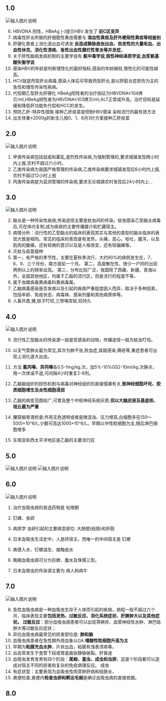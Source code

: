 ## 1.0
![输入图片说明](https://foruda.gitee.com/images/1677291060729235922/765e3de0_10213136.png "屏幕截图")

6. HBVDNA 阳性，HBeAg (-)提示HBV 发生了 **前C区变异**
8. 病毒性肝炎所致的肝细胞性黄痘需要与 **溶血性黄疸及肝外梗阻性黄疸等相鉴别**
9. 肝硬化患者上消化道出血可诱发 **会造成静脉曲张出血、突发性的大量呕血、出血性休克、消化性溃疡、急性出血性糜烂性胃炎等并发症**。
10. 关于肝性脑病发病机制的主要学说有 **氨中毒学说**,**假性神经递质学说**,**血浆氨基酸失衡学说**
11. 感染HBV的年龄是判断慢性化的最好指标,感染的年龄越轻,慢性化的可能性越高。
12. HCV就是丙型肝炎病毒,感染人体后可导致丙型肝炎,是以肝脏炎症损伤为主的急性和慢性传染性疾病。
13. 代偿期乙型肝炎肝硬化 HBeAg阳性者的治疗指征为HBVDNA≥104拷贝/ml,HBeAg阴性者为HBVDNA≥103拷贝/ml,ALT正常或升高。治疗目标是延缓和降低肝功能失代偿和HCC的发生。
14. 预防乙肝-特异性措施 接种乙肝疫苗是控制HBV感染 染和流行的最有效方法 
15.  出生体重≥2000g的新生儿按0、1、6月3针方案接种乙肝疫苗

## 2.0
![输入图片说明](https://foruda.gitee.com/images/1677291096244157131/c82983d7_10213136.png "屏幕截图")
1. 甲类传染病包括鼠疫和霍乱,是烈性传染病,为强制管理的,要求城镇发现两小时内上报,农村不超过六小时。 
2. 乙类传染病为我国严格管理的传染病,乙类传染病要求城镇发现后6小时内上报,农村不超过12小时上报
3. 丙类传染病是为监测管理的传染病,要求无论城镇农村发现后24小时内上...

## 3.0
![输入图片说明](https://foruda.gitee.com/images/1677291266845562773/efcbb7cc_10213136.png "屏幕截图")

2. 脑炎是一种传染性疾病,传染途径主要是蚊虫间的传染。蚊虫感染乙型脑炎病毒后,可在体内复制,成为疾病的主要传播媒介和贮藏宿主。
3. 病情分析：流行性的乙型脑炎的临床的表现其实与其他的类型的脑炎临床的表现大致是相同。常见的临床的表现是有发热，头痛，恶心，呕吐，腹泻，以及肌肉的酸痛，还有轻微的意识以及是人格改变，还有轻偏瘫等。
4. 灭蚊与疫苗接种 
5. 第一，有严格的季节性，主要在夏秋季流行，大约90%的病例发生在，7、8、9、三个月份，南方提前一个月。
第二，高度散在性，很少一户同时出现两例以上的频率出现。
第三，分布比较广泛，我国除了西藏、新疆、青海以外，全国其他地区，均属于乙脑的流行区，但是流行的程度不等。
6. 属于虫媒病毒黄病毒科黄病毒属。
7. 乙脑病毒感染是否发病以及引起的疾病严重程度因人而异，取决于多种因素，包括年龄、免疫状态、病毒株、感染剂量和其他病原体等。
8. 人畜共患,猪,蚊子叮咬,三带喙库蚊,较持久

## 4.0 

![输入图片说明](https://foruda.gitee.com/images/1677292430540438483/fcbd64a1_10213136.png "屏幕截图")

9. 流行性乙型脑炎的传染源一般是受感染的动物，传播途径一般为蚊虫叮咬。
10. 以支气管肺炎最为常见,其次为肺不张,败血症,尿路感染,褥疮等,重症患者可出现上消化道大出血。

11. 方法 **氯丙嗪、异丙嗪**各0.5-1mg/kg.次，加5%-10%GS2-10ml/kg.次静点，用一次体温不退,可间隔4小时重复2-6剂。 

12. 乙脑脑组织的损伤机制与病毒对神经组织的直接侵袭有关,**致神经细胞坏死、胶质细胞增生及炎性细胞浸润**

13.  乙脑的病变范围较广,可累及整个中枢神经系统灰质,**但以大脑皮层及基底核、视丘最为严重** 

14.  腰穿脑脊液检查:外观无色透明或者是微混浊、压力增高,白细胞多在(50～500)×10^6/L,少数可高达1000×10^6/L。早期以中性粒细胞为主,随后淋巴细胞增多

15.   东南亚和西太平洋地区是乙脑的主要流行区

## 5.0

![输入图片说明](https://foruda.gitee.com/images/1677293080572871903/5fb19f76_10213136.png "屏幕截图")
![输入图片说明](https://foruda.gitee.com/images/1677293561003359760/1acec423_10213136.png "屏幕截图")

## 6.0 
![输入图片说明](https://foruda.gitee.com/images/1677293862600932268/ffa59a11_10213136.png "屏幕截图")

1. 治疗血吸虫病的首选药物是 吡喹酮

2. 钉螺、虫卵

3.  病原学 虫卵引起的主要病变部位: 大肠壁(结肠)和肝脏 

4.  日本血吸虫生活史中，人是终宿主，而唯一的中间宿主是 钉螺

5. 粪便入水、钉螺滋生、接触疫水

6.  晚期血吸虫病可分为巨脾、腹水及侏儒三型。

7.  日本血吸虫的传染源主要为 病人和病牛

## 7.0 
![输入图片说明](https://foruda.gitee.com/images/1677294245411188865/2661c568_10213136.png "屏幕截图") 

8. 急性血吸虫病是一种血吸虫生存于人体而引起的疾病，病程一般不超过六个月，临床表现主要**包括发热、过敏反应、消化系统症状、肝脾肿大以及其他症状。** **过敏反应**：部分血吸虫病患者可以出现荨麻疹、血管神经性水肿、淋巴结肿大等过敏反应症状；
9. 异位血吸虫病最常见的损害部位是: **肺和脑**
10. 血吸虫病患者在急性期外周血象以()A.**嗜酸性粒细胞升高为主** 
11. 早期为**粘膜充血水肿**，片状出血，粘膜有浅表溃疡等。
12. 出血常发生于食管下段或胃底曲张静脉破裂。肝昏迷 
13. 血吸虫发育发育有四个阶段：**尾蚴、童虫、成虫和虫卵**，这是个阶段都可以造成对宿主不同的损害和复杂的免疫病理反应。 成虫
14. 有症状型：主要表现为血吸虫性肉芽肿肝病和结肠炎，
15. 粪便检查,粪便内**检查虫卵和孵出毛蚴**是确诊血吸虫病的直接依据。

## 8.0 